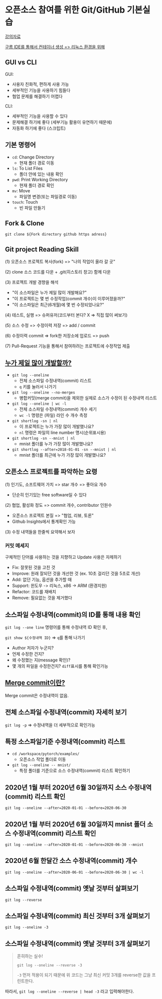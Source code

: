 # 오픈소스 참여를 위한 Git/GitHub 기본실습

[강의자료](https://docs.google.com/presentation/d/1a01PRIkVKNboEVZykPXjibh4-yxoJXkvV1j04iUbd28/edit#slide=id.g8c40801e4e_0_0)

[구름 IDE를 통해서 컨테이너 생성 => 리눅스 환경을 위해](https://ide.goorm.io/my/dashboard)

## GUI vs CLI

GUI: 
- 사용자 친화적, 편하게 사용 가능
- 세부적인 기능을 사용하기 힘들다
- 협업 문제를 해결하기 어렵다

CLI:
- 세부적인 기능을 사용할 수 있다
- 문제해결 하기에 좋다 (세부기능 활용이 유연하기 때문에)
- 자동화 하기에 좋다 (스크립트)

## 기본 명령어

- `cd`: Change Directory 
    - 현재 폴더 경로 이동
- `ls`: To List Files 
    - 폴더 안에 있는 내용 확인
- `pwd`: Print Working Directory 
    - 현재 폴더 경로 확인
- `mv`: Move 
    - 파일명 변경(또는 파일경로 이동)
- `touch`: Touch 
    - 빈 파일 만들기

## Fork & Clone

`git clone ${Fork directory github https adress}`

## Git project Reading Skill

(1) 오픈소스 프로젝트 복사(fork) => "나의 작업이 올라 갈 곳"

(2) clone 소스 코드를 다운 + .git(히스토리 창고) 함께 다운

(3) 프로젝트 개발 경향을 해석
- "이 소스파일은 누가 제일 많이 개발해요?"
- "이 프로젝트는 몇 번 수정작업(commit 개수)이 이루어졌을까?"
- "이 소스파일은 최근(6개월)에 몇 번 수정되었나요?"

(4) 테스트, 실행 => 슈퍼유저(코드부터 본다? X => 직접 많이 써보기)

(5) 소스 수정 => 수정이력 저장 => add / commit

(6) 수정이력 commit => fork한 저장소에 업로드 => push

(7) Pull-Request 기능을 통해서 참여하려는 프로젝트에 수정작업 제출

## [누가 제일 많이 개발할까?](https://docs.google.com/presentation/d/1a01PRIkVKNboEVZykPXjibh4-yxoJXkvV1j04iUbd28/edit#slide=id.g8c40801e4e_0_631)

- `git log --oneline`
    - 전체 소스파일 수정내역(commit) 리스트
    - `q` 키를 눌러서 나가기
- `git log --oneline --no-merges`
    - 병합커밋(merge commit)을 제외한 실제로 소스가 수정이 된 수정내역 리스트
- `git log --oneline | wc -l`
    - 전체 소스파일 수정내역(commit) 개수 세기
    - `wc -l` 명령은 (파일) 라인 수 개수 측정
- `git shortlog -sn | nl`
    - 이 프로젝트는 누가 가장 많이 개발했나요?
    - `nl` 명령은 파일의 line number 명시(순위표시용)
- `git shortlog -sn --mnist | nl`
    - mnist 폴더를 누가 가장 많이 개발했나요?
- `git shortlog --after=2018-01-01 -sn --mnist | nl`
    - mnist 폴더를 최근에 누가 가장 많이 개발했나요?

## 오픈소스 프로젝트를 파악하는 요령

(1) 인기도, 소프트웨어 가치 => star 개수 => 좋아요 개수
- 단순히 인기있는 free software일 수 있다

(2) 협업, 활성화 정도 => commit 개수, contributor 인원수
- 오픈소스 프로젝트 본질 => "협업, 리뷰, 토론" 
- Github Insights에서 통계확인 가능

(3) 수정 내역들을 한줄씩 요약해서 보자

### 커밋 메세지 

구체적인 단어를 사용하는 것을 지향하고 Update 사용은 자제하기

- Fix: 잘못된 것을 고친 것
- Improve: 원래 잘되던 것을 개선한 것 (ex. 10초 걸리던 것을 5초로 개선)
- Add: 없던 기능, 옵션을 추가할 때
- Support: 윈도우 -> 리눅스, x86 -> ARM (환경지원)
- Refactor: 코드를 재배치
- Remove: 필요없는 것을 제거했다

## 소스파일 수정내역(commit)의 ID를 통해 내용 확인

`git log --one line` 명령어를 통해 수정내역 ID 확인 후, 

`git show ${수정내역 ID}` => `q`를 통해 나가기

- Author 저자가 누군지?
- 언제 수정한 건지?
- 왜 수정했는 지(message 확인)?
- 몇 개의 파일을 수정한건지? `diff`표시를 통해 확인가능

## [Merge commit이란?](https://docs.google.com/presentation/d/1a01PRIkVKNboEVZykPXjibh4-yxoJXkvV1j04iUbd28/edit#slide=id.g8666479880_0_1161)

Merge commit은 수정내역이 없음. 

## 전체 소스파일 수정내역(commit) 자세히 보기
`git log -p` => 수정내역을 더 세부적으로 확인가능

## 특정 소스파일기준 수정내역(commit) 리스트
- `cd /workspace/pytorch/examples/`
    - 오픈소스 작업 폴더로 이동
- `git log --oneline -- mnist/` 
    - 특정 폴더를 기준으로 소스 수정내역(commit) 리스트 확인하기 

## 2020년 1월 부터 2020년 6월 30일까지 소스 수정내역(commit) 리스트 확인
`git log --oneline --after=2020-01-01 --before=2020-06-30`

## 2020년 1월 부터 2020년 6월 30일까지 mnist 폴더 소스 수정내역(commit) 리스트 확인
`git log --oneline --after=2020-01-01 --before=2020-06-30 --mnist`

## 2020년 6월 한달간 소스 수정내역(commit) 개수
`git log --oneline --after=2020-06-01 --before=2020-06-30 | wc -l`

## 소스파일 수정내역(commit) 옛날 것부터 살펴보기
`git log --reverse`

## 소스파일 수정내역(commit) 최신 것부터 3개 살펴보기
`git log --oneline -3`

## 소스파일 수정내역(commit) 옛날 것부터 3개 살펴보기

> 흔히하는 실수!
>
> `git log --oneline --reverse -3`
> 
> `-3` 먼저 적용이 되기 때문에 위 코드는 그냥 최신 커밋 3개를 reverse한 값을 프린트한다.

따라서, `git log --oneline --reverse | head -3` 라고 입력해야한다.
